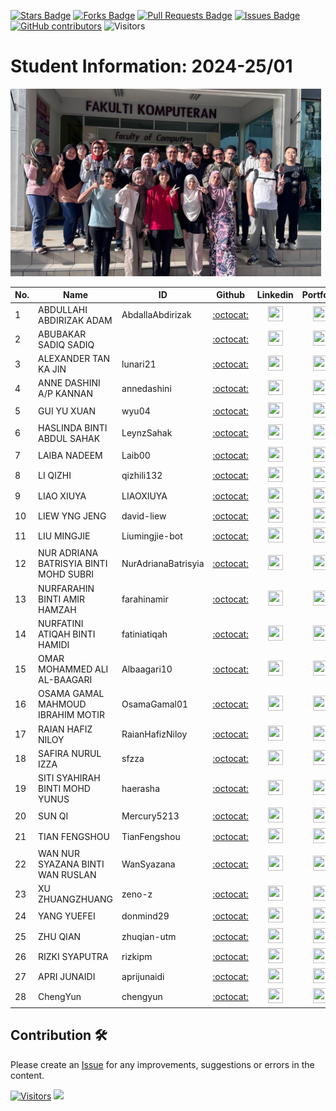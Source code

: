 <a href="https://github.com/drshahizan/research-design/stargazers"><img src="https://img.shields.io/github/stars/drshahizan/research-design" alt="Stars Badge"/></a>
<a href="https://github.com/drshahizan/research-design/network/members"><img src="https://img.shields.io/github/forks/drshahizan/research-design" alt="Forks Badge"/></a>
<a href="https://github.com/drshahizan/research-design/pulls"><img src="https://img.shields.io/github/issues-pr/drshahizan/research-design" alt="Pull Requests Badge"/></a>
<a href="https://github.com/drshahizan/research-design"><img src="https://img.shields.io/github/issues/drshahizan/research-design" alt="Issues Badge"/></a>
<a href="https://github.com/drshahizan/research-design/graphs/contributors"><img alt="GitHub contributors" src="https://img.shields.io/github/contributors/drshahizan/research-design?color=2b9348"></a>
![Visitors](https://api.visitorbadge.io/api/visitors?path=https%3A%2F%2Fgithub.com%2Fdrshahizan%2BDM&labelColor=%23d9e3f0&countColor=%23697689&style=flat)


# Student Information: 2024-25/01

<img src="../images/batch2.jpeg"  height="300" />

| No. | Name                                       | ID                | Github                                  | Linkedin                                                         | Portfolio |
|-----|--------------------------------------------|-------------------|:---------------------------------------:|:----------------------------------------------------------------:|:-------------:|
| 1   | ABDULLAHI ABDIRIZAK ADAM                   | AbdallaAbdirizak| [:octocat:](https://github.com/AbdallaAbdirizak)        | <a href="https://www.linkedin.com/in/"><img src="../images/linkedin.png" width="24px" height="24px"></a>  | <a href="batch2/AbdallaAbdirizak"><img src="../images/portfolio.png" width="24px" height="24px"></a> |
| 2   | ABUBAKAR SADIQ SADIQ                     | | [:octocat:](https://github.com/AbdallaAbdirizak)        | <a href="https://www.linkedin.com/in/"><img src="../images/linkedin.png" width="24px" height="24px"></a>  | <a href="batch2/AbdallaAbdirizak"><img src="../images/portfolio.png" width="24px" height="24px"></a> 
| 3   | ALEXANDER TAN KA JIN                      | lunari21 | [:octocat:](https://github.com/lunari21)        | <a href="https://www.linkedin.com/in/"><img src="../images/linkedin.png" width="24px" height="24px"></a>  | <a href="batch2/lunari21"><img src="../images/portfolio.png" width="24px" height="24px"></a> |
| 4   | ANNE DASHINI A/P KANNAN                    | annedashini       | [:octocat:](https://github.com/annedashini) | <a href="https://www.linkedin.com/in/"><img src="../images/linkedin.png" width="24px" height="24px"></a>  | <a href="batch2/annedashini"><img src="../images/portfolio.png" width="24px" height="24px"></a> |
| 5   | GUI YU XUAN                                | wyu04             | [:octocat:](https://github.com/wyu04)    | <a href="https://www.linkedin.com/in/"><img src="../images/linkedin.png" width="24px" height="24px"></a>  | <a href="batch2/wyu04"><img src="../images/portfolio.png" width="24px" height="24px"></a> |
| 6   | HASLINDA BINTI ABDUL SAHAK                 | LeynzSahak                  | [:octocat:](https://github.com/LeynzSahak)        | <a href="https://www.linkedin.com/in/"><img src="../images/linkedin.png" width="24px" height="24px"></a>  | <a href="batch2/LeynzSahak"><img src="../images/portfolio.png" width="24px" height="24px"></a> |
| 7   | LAIBA NADEEM                               | Laib00            | [:octocat:](https://github.com/Laib00)   | <a href="https://www.linkedin.com/in/"><img src="../images/linkedin.png" width="24px" height="24px"></a>  | <a href="batch2/Laib00"><img src="../images/portfolio.png" width="24px" height="24px"></a> |
| 8   | LI QIZHI                                   | 	qizhili132 | [:octocat:](https://github.com/qizhili132)        | <a href="https://www.linkedin.com/in/"><img src="../images/linkedin.png" width="24px" height="24px"></a>  | <a href="batch2/qizhili132"><img src="../images/portfolio.png" width="24px" height="24px"></a> |
| 9   | LIAO XIUYA                                 | LIAOXIUYA | [:octocat:](https://github.com/LIAOXIUYA)        | <a href="https://www.linkedin.com/in/"><img src="../images/linkedin.png" width="24px" height="24px"></a>  | <a href="batch2/LIAOXIUYA"><img src="../images/portfolio.png" width="24px" height="24px"></a> |
| 10  | LIEW YNG JENG                              | david-liew| [:octocat:](https://github.com/david-liew)        | <a href="https://www.linkedin.com/in/"><img src="../images/linkedin.png" width="24px" height="24px"></a>  | <a href="batch2/david-liew"><img src="../images/portfolio.png" width="24px" height="24px"></a> |
| 11  | LIU MINGJIE                                | Liumingjie-bot    | [:octocat:](https://github.com/Liumingjie-bot) | <a href="https://www.linkedin.com/in/"><img src="../images/linkedin.png" width="24px" height="24px"></a>  | <a href="batch2/Liumingjie-bot"><img src="../images/portfolio.png" width="24px" height="24px"></a> |
| 12  | NUR ADRIANA BATRISYIA BINTI MOHD SUBRI     | NurAdrianaBatrisyia | [:octocat:](https://github.com/NurAdrianaBatrisyia) | <a href="https://www.linkedin.com/in/"><img src="../images/linkedin.png" width="24px" height="24px"></a>  | <a href="batch2/NurAdrianaBatrisyia"><img src="../images/portfolio.png" width="24px" height="24px"></a> |
| 13  | NURFARAHIN BINTI AMIR HAMZAH               | farahinamir | [:octocat:](https://github.com/farahinamir)        | <a href="https://www.linkedin.com/in/"><img src="../images/linkedin.png" width="24px" height="24px"></a>  | <a href="batch2/farahinamir"><img src="../images/portfolio.png" width="24px" height="24px"></a> |
| 14  | NURFATINI ATIQAH BINTI HAMIDI              | fatiniatiqah      | [:octocat:](https://github.com/fatiniatiqah) | <a href="https://www.linkedin.com/in/"><img src="../images/linkedin.png" width="24px" height="24px"></a>  | <a href="batch2/fatiniatiqah"><img src="../images/portfolio.png" width="24px" height="24px"></a> |
| 15  | OMAR MOHAMMED ALI AL-BAAGARI               | Albaagari10       | [:octocat:](https://github.com/Albaagari10) | <a href="https://www.linkedin.com/in/"><img src="../images/linkedin.png" width="24px" height="24px"></a>  | <a href="batch2/Albaagari10"><img src="../images/portfolio.png" width="24px" height="24px"></a> |
| 16  | OSAMA GAMAL MAHMOUD IBRAHIM MOTIR          | OsamaGamal01      | [:octocat:](https://github.com/OsamaGamal01) | <a href="https://www.linkedin.com/in/"><img src="../images/linkedin.png" width="24px" height="24px"></a>  | <a href="batch2/OsamaGamal01"><img src="../images/portfolio.png" width="24px" height="24px"></a> |
| 17  | RAIAN HAFIZ NILOY                         | RaianHafizNiloy   | [:octocat:](https://github.com/RaianHafizNiloy) | <a href="https://www.linkedin.com/in/"><img src="../images/linkedin.png" width="24px" height="24px"></a>  | <a href="batch2/RaianHafizNiloy"><img src="../images/portfolio.png" width="24px" height="24px"></a> |
| 18  | SAFIRA NURUL IZZA                         | sfzza             | [:octocat:](https://github.com/sfzza)   | <a href="https://www.linkedin.com/in/"><img src="../images/linkedin.png" width="24px" height="24px"></a>  | <a href="batch2/sfzza"><img src="../images/portfolio.png" width="24px" height="24px"></a> |
| 19  | SITI SYAHIRAH BINTI MOHD YUNUS            | haerasha                  | [:octocat:](https://github.com/haerasha)        | <a href="https://www.linkedin.com/in/"><img src="../images/linkedin.png" width="24px" height="24px"></a>  | <a href="batch2/haerasha"><img src="../images/portfolio.png" width="24px" height="24px"></a> |
| 20  | SUN QI                                    | Mercury5213 | [:octocat:](https://github.com/Mercury5213)        | <a href="https://www.linkedin.com/in/"><img src="../images/linkedin.png" width="24px" height="24px"></a>  | <a href="batch2/Mercury5213"><img src="../images/portfolio.png" width="24px" height="24px"></a> |
| 21  | TIAN FENGSHOU                             | TianFengshou      | [:octocat:](https://github.com/TianFengshou) | <a href="https://www.linkedin.com/in/"><img src="../images/linkedin.png" width="24px" height="24px"></a>  | <a href="batch2/TianFengshou"><img src="../images/portfolio.png" width="24px" height="24px"></a> |
| 22  | WAN NUR SYAZANA BINTI WAN RUSLAN          | WanSyazana | [:octocat:](https://github.com/WanSyazana)        | <a href="https://www.linkedin.com/in/wsyazanaaa/"><img src="../images/linkedin.png" width="24px" height="24px"></a>  | <a href="batch2/WanSyazana"><img src="../images/portfolio.png" width="24px" height="24px"></a> |
| 23  | XU ZHUANGZHUANG                           | zeno-z            | [:octocat:](https://github.com/zeno-z)  | <a href="https://www.linkedin.com/in/"><img src="../images/linkedin.png" width="24px" height="24px"></a>  | <a href="batch2/zeno-z"><img src="../images/portfolio.png" width="24px" height="24px"></a> |
| 24  | YANG YUEFEI                               | donmind29         | [:octocat:](https://github.com/donmind29) | <a href="https://www.linkedin.com/in/"><img src="../images/linkedin.png" width="24px" height="24px"></a>  | <a href="batch2/donmind29"><img src="../images/portfolio.png" width="24px" height="24px"></a> |
| 25  | ZHU QIAN                                  | zhuqian-utm       | [:octocat:](https://github.com/zhuqian-utm) | <a href="https://www.linkedin.com/in/"><img src="../images/linkedin.png" width="24px" height="24px"></a>  | <a href="batch2/zhuqian-utm"><img src="../images/portfolio.png" width="24px" height="24px"></a> |
| 26  | RIZKI SYAPUTRA | rizkipm       | [:octocat:](https://github.com/rizkipm) | <a href="https://www.linkedin.com/in/rizki-syaputra-082b2a7b/"><img src="../images/linkedin.png" width="24px" height="24px"></a>  | <a href="batch2/rizkipm"><img src="../images/portfolio.png" width="24px" height="24px"></a> |
| 27  | APRI JUNAIDI |   aprijunaidi             | [:octocat:](https://github.com/aprijunaidi)       | <a href="https://www.linkedin.com/in/apri-junaidi-38b20217/"><img src="../images/linkedin.png" width="24px" height="24px"></a>  | <a href="batch1/aprijunaidi"><img src="../images/portfolio.png" width="24px" height="24px"></a> |
| 28  | ChengYun |   chengyun             | [:octocat:](https://github.com/Andres-1996-Matthews)       | <a href="https://www.linkedin.com/in/apri-junaidi-38b20217/"><img src="../images/linkedin.png" width="24px" height="24px"></a>  | <a href="batch1/aprijunaidi"><img src="../images/portfolio.png" width="24px" height="24px"></a> |


## Contribution 🛠️
Please create an [Issue](https://github.com/drshahizan/BDM/issues) for any improvements, suggestions or errors in the content.



[![Visitors](https://api.visitorbadge.io/api/visitors?path=https%3A%2F%2Fgithub.com%2Fdrshahizan&labelColor=%23697689&countColor=%23555555&style=plastic)](https://visitorbadge.io/status?path=https%3A%2F%2Fgithub.com%2Fdrshahizan)
![](https://hit.yhype.me/github/profile?user_id=81284918)

